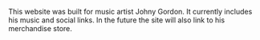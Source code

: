 This website was built for music artist Johny Gordon. It currently includes his music and social links. In the future the site will also link to his merchandise store.
